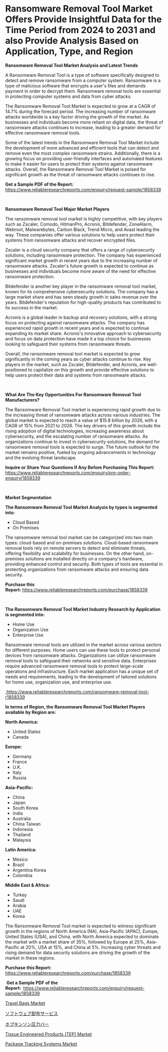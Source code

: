 <p><h1>Ransomware Removal Tool Market Offers Provide Insightful Data for the Time Period from 2024 to 2031 and also Provide Analysis Based on Application, Type, and Region</h1></p><p><strong>Ransomware Removal Tool Market Analysis and Latest Trends</strong></p>
<p><p>A Ransomware Removal Tool is a type of software specifically designed to detect and remove ransomware from a computer system. Ransomware is a type of malicious software that encrypts a user's files and demands payment in order to decrypt them. Ransomware removal tools are essential in protecting computer systems and data from cyber attacks.</p><p>The Ransomware Removal Tool Market is expected to grow at a CAGR of 14.7% during the forecast period. The increasing number of ransomware attacks worldwide is a key factor driving the growth of the market. As businesses and individuals become more reliant on digital data, the threat of ransomware attacks continues to increase, leading to a greater demand for effective ransomware removal tools.</p><p>Some of the latest trends in the Ransomware Removal Tool Market include the development of more advanced and efficient tools that can detect and remove even the most complex ransomware strains. Additionally, there is a growing focus on providing user-friendly interfaces and automated features to make it easier for users to protect their systems against ransomware attacks. Overall, the Ransomware Removal Tool Market is poised for significant growth as the threat of ransomware attacks continues to rise.</p></p>
<p><strong>Get a Sample PDF of the Report:&nbsp;</strong> <a href="https://www.reliableresearchreports.com/enquiry/request-sample/1858339">https://www.reliableresearchreports.com/enquiry/request-sample/1858339</a></p>
<p>&nbsp;</p>
<p><strong>Ransomware Removal Tool Major Market Players</strong></p>
<p><p>The ransomware removal tool market is highly competitive, with key players such as Zscaler, Comodo, HitmanPro, Acronis, Bitdefender, ZoneAlarm, Webroot, Malwarebytes, Carbon Black, Trend Micro, and Avast leading the way. These companies offer various solutions to help users protect their systems from ransomware attacks and recover encrypted files.</p><p>Zscaler is a cloud security company that offers a range of cybersecurity solutions, including ransomware protection. The company has experienced significant market growth in recent years due to the increasing number of ransomware attacks. Zscaler's future growth is expected to continue as businesses and individuals become more aware of the need for effective ransomware protection.</p><p>Bitdefender is another key player in the ransomware removal tool market, known for its comprehensive cybersecurity solutions. The company has a large market share and has seen steady growth in sales revenue over the years. Bitdefender's reputation for high-quality products has contributed to its success in the market.</p><p>Acronis is a global leader in backup and recovery solutions, with a strong focus on protecting against ransomware attacks. The company has experienced rapid growth in recent years and is expected to continue expanding its market share. Acronis's innovative approach to cybersecurity and focus on data protection have made it a top choice for businesses looking to safeguard their systems from ransomware threats.</p><p>Overall, the ransomware removal tool market is expected to grow significantly in the coming years as cyber attacks continue to rise. Key players in the market, such as Zscaler, Bitdefender, and Acronis, are well-positioned to capitalize on this growth and provide effective solutions to help users protect their data and systems from ransomware attacks.</p></p>
<p>&nbsp;</p>
<p><strong>What Are The Key Opportunities For Ransomware Removal Tool Manufacturers?</strong></p>
<p><p>The Ransomware Removal Tool market is experiencing rapid growth due to the increasing threat of ransomware attacks across various industries. The global market is expected to reach a value of $15.8 billion by 2026, with a CAGR of 15% from 2021 to 2026. The key drivers of this growth include the rising adoption of digital technologies, increasing awareness about cybersecurity, and the escalating number of ransomware attacks. As organizations continue to invest in cybersecurity solutions, the demand for ransomware removal tools is expected to surge. The future outlook for the market remains positive, fueled by ongoing advancements in technology and the evolving threat landscape.</p></p>
<p><strong>Inquire or Share Your Questions If Any Before Purchasing This Report:</strong> <a href="https://www.reliableresearchreports.com/enquiry/pre-order-enquiry/1858339">https://www.reliableresearchreports.com/enquiry/pre-order-enquiry/1858339</a></p>
<p>&nbsp;</p>
<p><strong>Market Segmentation</strong></p>
<p><strong>The Ransomware Removal Tool Market Analysis by types is segmented into:</strong></p>
<p><ul><li>Cloud Based</li><li>On Premises</li></ul></p>
<p><p>The ransomware removal tool market can be categorized into two main types: cloud-based and on-premises solutions. Cloud-based ransomware removal tools rely on remote servers to detect and eliminate threats, offering flexibility and scalability for businesses. On the other hand, on-premises solutions are installed directly on a company's hardware, providing enhanced control and security. Both types of tools are essential in protecting organizations from ransomware attacks and ensuring data security.</p></p>
<p><strong>Purchase this Report:&nbsp;</strong><a href="https://www.reliableresearchreports.com/purchase/1858339">https://www.reliableresearchreports.com/purchase/1858339</a></p>
<p>&nbsp;</p>
<p><strong>The Ransomware Removal Tool Market Industry Research by Application is segmented into:</strong></p>
<p><ul><li>Home Use</li><li>Organization Use</li><li>Enterprise Use</li></ul></p>
<p><p>Ransomware removal tools are utilized in the market across various sectors for different purposes. Home users can use these tools to protect personal devices from ransomware attacks. Organizations can utilize ransomware removal tools to safeguard their networks and sensitive data. Enterprises require advanced ransomware removal tools to protect large-scale operations and infrastructure. Each market application has a unique set of needs and requirements, leading to the development of tailored solutions for home use, organization use, and enterprise use.</p></p>
<p><a href="https://www.reliableresearchreports.com/ransomware-removal-tool-r1858339">&nbsp;https://www.reliableresearchreports.com/ransomware-removal-tool-r1858339</a></p>
<p><strong>In terms of Region, the Ransomware Removal Tool Market Players available by Region are:</strong></p>
<p>
    <p> <strong> North America: </strong>
        <ul>
            <li>United States</li>
            <li>Canada</li>
        </ul>
        </p> 
    <p> <strong> Europe: </strong>
        <ul>
            <li>Germany</li>
            <li>France</li>
            <li>U.K.</li>
            <li>Italy</li>
            <li>Russia</li>
        </ul>
        </p> 
    <p> <strong> Asia-Pacific: </strong>
        <ul>
            <li>China</li>
            <li>Japan</li>
            <li>South Korea</li>
            <li>India</li>
            <li>Australia</li>
            <li>China Taiwan</li>
            <li>Indonesia</li>
            <li>Thailand</li>
            <li>Malaysia</li>
        </ul>
        </p> 
    <p> <strong> Latin America: </strong>
        <ul>
            <li>Mexico</li>
            <li>Brazil</li>
            <li>Argentina Korea</li>
            <li>Colombia</li>
        </ul>
        </p> 
    <p> <strong> Middle East & Africa: </strong>
        <ul>
            <li>Turkey</li>
            <li>Saudi</li>
            <li>Arabia</li>
            <li>UAE</li>
            <li>Korea</li>
        </ul>
    </p>
    </p>
<p><p>The Ransomware Removal Tool market is expected to witness significant growth in the regions of North America (NA), Asia-Pacific (APAC), Europe, United States (USA), and China, with North America expected to dominate the market with a market share of 35%, followed by Europe at 25%, Asia-Pacific at 20%, USA at 15%, and China at 5%. Increasing cyber threats and rising demand for data security solutions are driving the growth of the market in these regions.</p></p>
<p><strong>Purchase this Report: </strong><a href="https://www.reliableresearchreports.com/purchase/1858339">https://www.reliableresearchreports.com/purchase/1858339</a></p>
<p>&nbsp;<strong>Get a Sample PDF of the Report:&nbsp;&nbsp;</strong><a href="https://www.reliableresearchreports.com/enquiry/request-sample/1858339">https://www.reliableresearchreports.com/enquiry/request-sample/1858339</a></p>
<p><strong></strong></p>
<p><p><a href="https://issuu.com/reportprime-2/docs/travel-bags-market-size-2030.pptx">Travel Bags Market</a></p><p><a href="https://medium.com/@ryleebauch2023/%E3%82%BD%E3%83%95%E3%83%88%E3%82%A6%E3%82%A7%E3%82%A2%E9%85%8D%E4%BF%A1%E3%82%B5%E3%83%BC%E3%83%93%E3%82%B9%E5%B8%82%E5%A0%B4-%E6%88%90%E5%8A%9F%E3%81%99%E3%82%8B%E3%83%93%E3%82%B8%E3%83%8D%E3%82%B9%E6%88%A6%E7%95%A5%E3%81%AE%E9%8D%B5-2031%E5%B9%B4%E3%81%BE%E3%81%A7%E3%81%AE%E4%BA%88%E6%B8%AC-9e9f92a48d60">ソフトウェア配布サービス</a></p><p><a href="https://github.com/AriMuller2009/Market-Research-Report-List-1/blob/main/512518460272.md">ホプキンソン圧力バー</a></p><p><a href="https://www.linkedin.com/pulse/tissue-engineered-products-tep-market-comprehensive-assessment-643ze?trackingId=Dcil3SkATO5Y%2BpPMhcSZag%3D%3D">Tissue Engineered Products (TEP) Market</a></p><p><a href="https://github.com/fiixsa/Market-Research-Report-List-2/blob/main/package-tracking-systems-market.md">Package Tracking Systems Market</a></p></p>